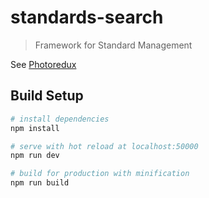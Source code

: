 # standards-search

> Framework for Standard Management

See [Photoredux](https://photoredux.com)

## Build Setup

``` bash
# install dependencies
npm install

# serve with hot reload at localhost:50000
npm run dev

# build for production with minification
npm run build
```
 
